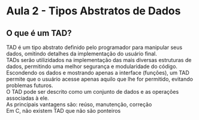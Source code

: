 # Aula 2 - Tipos Abstratos de Dados

## O que é um TAD?
TAD é um tipo abstrato definido pelo programador para manipular seus dados, omitindo detalhes da implementação do usuário final. </br>
TADs serão utilizidados na implementação das mais diversas estruturas de dados, permitindo uma melhor segurança e modularidade do código. </br>
Escondendo os dados e mostrando apenas a interface (funções), um TAD permite que o usuário acesse apenas aquilo que lhe for permitido, evitando problemas futuros.</br>
O TAD pode ser descrito como um conjunto de dados e as operações associadas à ele.
</br>
As principais vantagens são: reúso, manutenção, correção</br>
Em C, não existem TAD que não são ponteiros</br>
